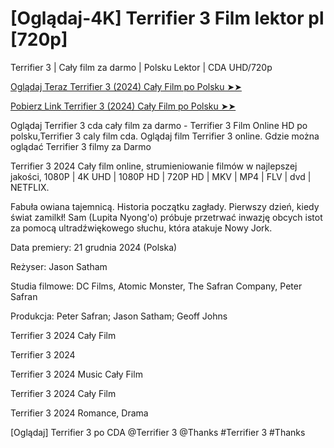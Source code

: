 #  [Oglądaj-4K] Terrifier 3 Film lektor pl [720p]

Terrifier 3 | Cały film za darmo | Polsku Lektor | CDA UHD/720p

<a href="https://love-4k.com/pl/movie/1034541/terrifier-3-gitcodepl"> Oglądaj Teraz Terrifier 3 (2024) Cały Film po Polsku ➤➤  </a>

<a href="https://love-4k.com/pl/movie/1034541/terrifier-3-gitcodepl"> Pobierz Link Terrifier 3 (2024) Cały Film po Polsku ➤➤ </a>

Oglądaj Terrifier 3 cda cały film za darmo - Terrifier 3 Film Online HD po polsku,Terrifier 3 caly film cda. Oglądaj film Terrifier 3 online. Gdzie można oglądać Terrifier 3 filmy za Darmo

Terrifier 3 2024 Cały film online, strumieniowanie filmów w najlepszej jakości, 1080P | 4K UHD | 1080P HD | 720P HD | MKV | MP4 | FLV | dvd | NETFLIX.

Fabuła owiana tajemnicą. Historia początku zagłady. Pierwszy dzień, kiedy świat zamilkł! Sam (Lupita Nyong'o) próbuje przetrwać inwazję obcych istot za pomocą ultradźwiękowego słuchu, która atakuje Nowy Jork.

Data premiery: 21 grudnia 2024 (Polska)

Reżyser: Jason Satham

Studia filmowe: DC Films, Atomic Monster, The Safran Company, Peter Safran

Produkcja: Peter Safran; Jason Satham; Geoff Johns

Terrifier 3 2024 Cały Film

Terrifier 3 2024

Terrifier 3 2024 Music Cały Film

Terrifier 3 2024 Cały Film

Terrifier 3 2024 Romance, Drama

[Oglądaj] Terrifier 3 po CDA @Terrifier 3 @Thanks #Terrifier 3 #Thanks
